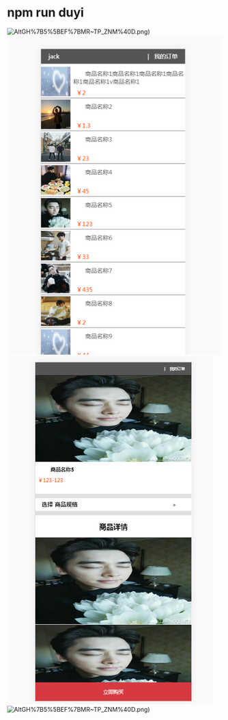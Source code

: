 
# npm run duyi

![Alt](https://github.com/huangxinl/webpack-shop/blob/master/JV%7D)GH%7B5%5BEF%7BMR~TP_ZNM%40D.png)
![Alt](https://github.com/huangxinl/webpack-shop/blob/master/QXN%24%25%60D2CES2QPYUH6FDU%60T.png)
![Alt](https://github.com/huangxinl/webpack-shop/blob/master/%5DZP23XPRO%25%25%5DJLKLFB%7DCWA1.png)
![Alt](https://github.com/huangxinl/webpack-shop/blob/master/JV%7D)GH%7B5%5BEF%7BMR~TP_ZNM%40D.png)
